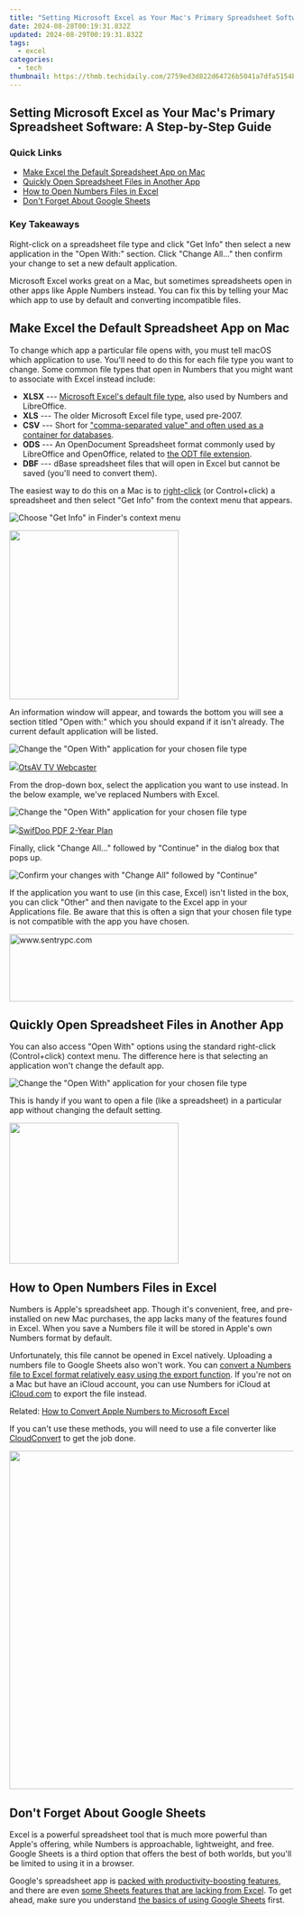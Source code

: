 ```yaml
---
title: "Setting Microsoft Excel as Your Mac's Primary Spreadsheet Software: A Step-by-Step Guide"
date: 2024-08-28T00:19:31.832Z
updated: 2024-08-29T00:19:31.832Z
tags:
  - excel
categories:
  - tech
thumbnail: https://thmb.techidaily.com/2759ed3d822d64726b5041a7dfa5154bfc20081c37343fab709d27bf02b2be55.jpg
---
```


## Setting Microsoft Excel as Your Mac's Primary Spreadsheet Software: A Step-by-Step Guide

### Quick Links

* [Make Excel the Default Spreadsheet App on Mac](https://android-location-track.techidaily.com/in-2024-how-to-track-whatsapp-messages-on-samsung-galaxy-s24-ultra-without-them-knowing-drfone-by-drfone-virtual-android/)
* [Quickly Open Spreadsheet Files in Another App](https://instagram-video-files.techidaily.com/in-2024-the-ultimate-strategies-for-leveraging-the-question-sticker-on-instagram/)
* [How to Open Numbers Files in Excel](https://fox-helps.techidaily.com/updated-2024-approved-strategizing-success-the-open-door-approach/)
* [Don't Forget About Google Sheets](https://facebook-video-recording.techidaily.com/new-2024-approved-organize-and-download-fb-links-optimized-tools-for-23/)

### Key Takeaways

 Right-click on a spreadsheet file type and click "Get Info" then select a new application in the "Open With:" section. Click "Change All..." then confirm your change to set a new default application.

 Microsoft Excel works great on a Mac, but sometimes spreadsheets open in other apps like Apple Numbers instead. You can fix this by telling your Mac which app to use by default and converting incompatible files.

##  Make Excel the Default Spreadsheet App on Mac

 To change which app a particular file opens with, you must tell macOS which application to use. You'll need to do this for each file type you want to change. Some common file types that open in Numbers that you might want to associate with Excel instead include:

* **XLSX** \--- [Microsoft Excel's default file type](https://ai-vdieo-software.techidaily.com/updated-beyond-quik-exploring-the-best-pc-video-editing-software-for-gopro-users/), also used by Numbers and LibreOffice.
* **XLS** \--- The older Microsoft Excel file type, used pre-2007.
* **CSV** \--- Short for ["comma-separated value" and often used as a container for databases](https://instagram-video-files.techidaily.com/updated-from-followers-to-fans-a-guide-to-thriving-instagram-presence/).
* **ODS** \--- An OpenDocument Spreadsheet format commonly used by LibreOffice and OpenOffice, related to [the ODT file extension](https://sim-unlock.techidaily.com/in-2024-how-to-unlock-sim-card-on-apple-iphone-xs-online-without-jailbreak-by-drfone-ios/).
* **DBF** \--- dBase spreadsheet files that will open in Excel but cannot be saved (you'll need to convert them).

 The easiest way to do this on a Mac is to [right-click](https://win-solutions.techidaily.com/cold-war-stuck-at-boot-up-heres-how-to-launch-into-action-across-devices/) (or Control+click) a spreadsheet and then select "Get Info" from the context menu that appears.

![Choose "Get Info" in Finder's context menu](https://static1.howtogeekimages.com/wordpress/wp-content/uploads/2023/04/finder_get_info.png) 

<!-- affiliate ads begin -->
<a href="https://coinrule.sjv.io/c/5597632/1958374/18409" target="_top" id="1958374"><img src="//a.impactradius-go.com/display-ad/18409-1958374" border="0" alt="" width="300" height="300"/></a><img height="0" width="0" src="https://imp.pxf.io/i/5597632/1958374/18409" style="position:absolute;visibility:hidden;" border="0" />
<!-- affiliate ads end -->
 An information window will appear, and towards the bottom you will see a section titled "Open with:" which you should expand if it isn't already. The current default application will be listed.

![Change the "Open With" application for your chosen file type](https://static1.howtogeekimages.com/wordpress/wp-content/uploads/2023/04/open_with.png) 

<!-- affiliate ads begin -->
<a href="https://otszone.ots7.com/order/checkout.php?PRODS=4713324&QTY=1&AFFILIATE=108875&CART=1"><img src="https://green.ots7.com/screenshots/OtsAV/OtsAVTV1.90-300x188.jpg" border="0">OtsAV TV Webcaster</a>
<!-- affiliate ads end -->
 From the drop-down box, select the application you want to use instead. In the below example, we've replaced Numbers with Excel.

![Change the "Open With" application for your chosen file type](https://static1.howtogeekimages.com/wordpress/wp-content/uploads/2023/04/open_with.png) 

<!-- affiliate ads begin -->
<a href="https://purchase.swifdoo.com/order/checkout.php?PRODS=40002580&QTY=1&AFFILIATE=108875&CART=1"><img src="https://secure.avangate.com/images/merchant/8b932759a5a04ddb34bf79e3f9072e4b/products/3_Product%20box%20white-1024x1024.png" border="0">SwifDoo PDF 2-Year Plan</a>
<!-- affiliate ads end -->
 Finally, click "Change All..." followed by "Continue" in the dialog box that pops up.

![Confirm your changes with "Change All" followed by "Continue"](https://static1.howtogeekimages.com/wordpress/wp-content/uploads/2023/04/change_all.png) 

 If the application you want to use (in this case, Excel) isn't listed in the box, you can click "Other" and then navigate to the Excel app in your Applications file. Be aware that this is often a sign that your chosen file type is not compatible with the app you have chosen.

<!-- affiliate ads begin -->
<a href="https://sentrypc.7eer.net/c/5597632/398457/3022" target="_top" id="398457"><img src="//a.impactradius-go.com/display-ad/3022-398457" border="0" alt="www.sentrypc.com" width="980" height="120"/></a><img height="0" width="0" src="https://sentrypc.7eer.net/i/5597632/398457/3022" style="position:absolute;visibility:hidden;" border="0" />
<!-- affiliate ads end -->
##  Quickly Open Spreadsheet Files in Another App

 You can also access "Open With" options using the standard right-click (Control+click) context menu. The difference here is that selecting an application won't change the default app.

![Change the "Open With" application for your chosen file type](https://static1.howtogeekimages.com/wordpress/wp-content/uploads/2023/04/open_with.png) 

 This is handy if you want to open a file (like a spreadsheet) in a particular app without changing the default setting.

<!-- affiliate ads begin -->
<a href="https://printrendy.pxf.io/c/5597632/1453720/17020" target="_top" id="1453720"><img src="//a.impactradius-go.com/display-ad/17020-1453720" border="0" alt="" width="300" height="250"/></a><img height="0" width="0" src="https://imp.pxf.io/i/5597632/1453720/17020" style="position:absolute;visibility:hidden;" border="0" />
<!-- affiliate ads end -->
##  How to Open Numbers Files in Excel

 Numbers is Apple's spreadsheet app. Though it's convenient, free, and pre-installed on new Mac purchases, the app lacks many of the features found in Excel. When you save a Numbers file it will be stored in Apple's own Numbers format by default.

 Unfortunately, this file cannot be opened in Excel natively. Uploading a numbers file to Google Sheets also won't work. You can [convert a Numbers file to Excel format relatively easy using the export function](https://screen-capture.techidaily.com/updated-2024-approved-pioneering-rpgs-rogelikes-and-their-descendants/). If you're not on a Mac but have an iCloud account, you can use Numbers for iCloud at [iCloud.com](http://www.icloud.com) to export the file instead.

Related: [How to Convert Apple Numbers to Microsoft Excel](https://screen-capture.techidaily.com/updated-2024-approved-pioneering-rpgs-rogelikes-and-their-descendants/) 

 If you can't use these methods, you will need to use a file converter like [CloudConvert](https://cloudconvert.com/) to get the job done.

<!-- affiliate ads begin -->
<a href="https://turtlebeachus.sjv.io/c/5597632/1988416/23719" target="_top" id="1988416"><img src="//a.impactradius-go.com/display-ad/23719-1988416" border="0" alt="" width="600" height="600"/></a><img height="0" width="0" src="https://imp.pxf.io/i/5597632/1988416/23719" style="position:absolute;visibility:hidden;" border="0" />
<!-- affiliate ads end -->
##  Don't Forget About Google Sheets

 Excel is a powerful spreadsheet tool that is much more powerful than Apple's offering, while Numbers is approachable, lightweight, and free. Google Sheets is a third option that offers the best of both worlds, but you'll be limited to using it in a browser.

 Google's spreadsheet app is [packed with productivity-boosting features](https://win-amazing.techidaily.com/easy-methods-for-installing-the-latest-microsoft-mouse-drivers-on-pc-and-laptop-windows-versions/), and there are even [some Sheets features that are lacking from Excel](https://iphone-unlock.techidaily.com/in-2024-8-safe-and-effective-methods-to-unlock-your-apple-iphone-15-pro-max-without-a-passcode-drfone-by-drfone-ios/). To get ahead, make sure you understand [the basics of using Google Sheets](https://facebook-video-share.techidaily.com/new-the-ultimate-guide-to-antique-themed-cinematography/) first.

<ins class="adsbygoogle"
     style="display:block"
     data-ad-format="autorelaxed"
     data-ad-client="ca-pub-7571918770474297"
     data-ad-slot="1223367746"></ins>



<ins class="adsbygoogle"
     style="display:block"
     data-ad-client="ca-pub-7571918770474297"
     data-ad-slot="8358498916"
     data-ad-format="auto"
     data-full-width-responsive="true"></ins>


